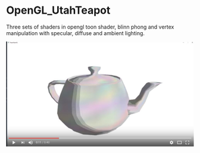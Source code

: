 # OpenGL_UtahTeapot
Three sets of shaders in opengl toon shader, blinn phong and vertex manipulation with specular, diffuse and ambient lighting.

[![Video Link](/teapot.jpg)](https://www.youtube.com/watch?v=tdKzCTCurDk)
